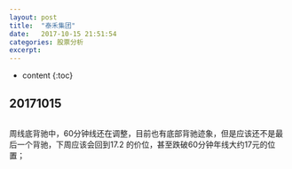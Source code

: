 ```yaml
---
layout: post
title:  "泰禾集团"
date:   2017-10-15 21:51:54
categories: 股票分析
excerpt: 
---
```


* content
{:toc}

## 20171015

![]()

周线底背驰中，60分钟线还在调整，目前也有底部背驰迹象，但是应该还不是最后一个背驰，下周应该会回到17.2 的价位，甚至跌破60分钟年线大约17元的位置；